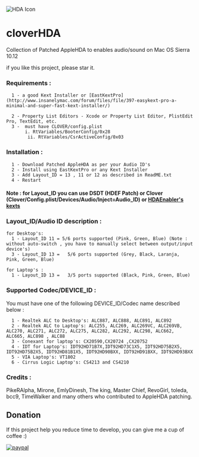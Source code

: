 
![HDA Icon](https://raw.githubusercontent.com/insanelydeepak/cloverHDA/master/cloverHDA.jpg)
# cloverHDA 

Collection of Patched AppleHDA to enables audio/sound on Mac OS Sierra 10.12


if you like this project, please star it.

### Requirements : 
      1 - a good Kext Installer or [EastKextPro](http://www.insanelymac.com/forum/files/file/397-easykext-pro-a-minimal-and-super-fast-kext-installer/)
  
      2 - Property List Editors - Xcode or Property List Editor, PlistEdit Pro, TextEdit, etc.
      3 -  must have CLOVER/config.plist
           i. RtVariables/BooterConfig/0x28
            ii. RtVariables/CsrActiveConfig/0x03 


### Installation :

      1 - Download Patched AppleHDA as per your Audio ID's 
      2 - Install using EastKextPro or any Kext Installer
      3 - Add Layout_ID = 13 , 11 or 12 as described in ReadME.txt 
      4 - Restart 

#### Note : for Layout_ID you can use DSDT (HDEF Patch) or Clover (Clover/Config.plist/Devices/Audio/Inject=Audio_ID) or [HDAEnabler's kexts](https://bitbucket.org/insanelydeepak/hdaenablers-applehda-for-hackintosh/downloads)

### Layout_ID/Audio ID description :

    for Desktop's:
      1 - Layout_ID 11 = 5/6 ports supported (Pink, Green, Blue) (Note : without auto-switch , you have to manually select between output/input device's) 
      3 - Layout_ID 13 =   5/6 ports supported (Grey, Black, Laranja, Pink, Green, Blue)

    for Laptop's :
      1 - Layout_ID 13 =   3/5 ports supported (Black, Pink, Green, Blue)


### Supported Codec/DEVICE_ID :

  You must have one of the following DEVICE_ID/Codec name described below :
 
      1 - Realtek ALC to Desktop's: ALC887, ALC888, ALC891, ALC892
      2 - Realtek ALC to Laptop's: ALC255, ALC269, ALC269VC, ALC269VB, ALC270, ALC271, ALC272, ALC275, ALC282, ALC292, ALC298, ALC662, ALC665, ALC898 , ALC88
      3 - Conexant for laptop's: CX20590,CX20724 ,CX20752
      4 - IDT for Laptop's: IDT92HD71B7X,IDT92HD73C1X5, IDT92HD75B2X5, IDT92HD75B2X5, IDT92HD81B1X5, IDT92HD90BXX, IDT92HD91BXX, IDT92HD93BXX
      5 - VIA Laptop's: VT1802 
      6 - Cirrus Logic Laptop's: CS4213 and CS4210 



### Credits :
  PikeRAlpha, Mirone, EmlyDinesh, The king, Master Chief, RevoGirl, toleda, bcc9, TimeWalker and many others who contributed to AppleHDA patching.

## Donation
If this project help you reduce time to develop, you can give me a cup of coffee :) 

[![paypal](https://www.paypalobjects.com/en_US/i/btn/btn_donateCC_LG.gif)](http://paypal.me/insanelydeepak)
